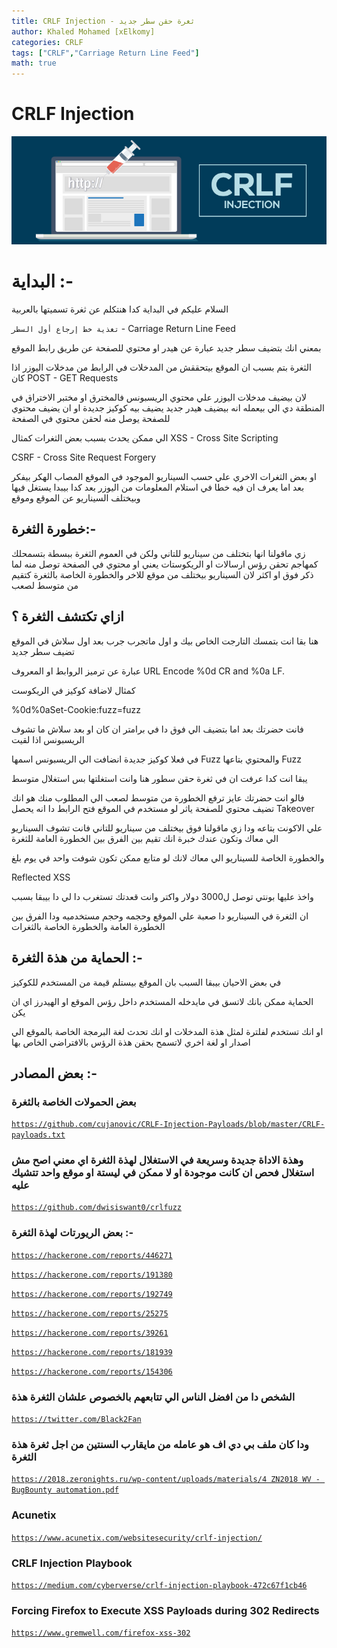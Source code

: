 ```yaml
---
title: CRLF Injection - ثغرة حقن سطر جديد
author: Khaled Mohamed [xElkomy]
categories: CRLF
tags: ["CRLF","Carriage Return Line Feed"]
math: true
---
```


# CRLF Injection

![CRLF](/assets/img/crlf-injection.jpg)

# البداية :-

السلام عليكم في البداية كدا هنتكلم عن ثغرة تسميتها بالعربية

`تغذية خط إرجاع أول السطر` - Carriage Return Line Feed

بمعني انك بتضيف سطر جديد عبارة عن هيدر او محتوي للصفحة عن طريق رابط الموقع 

الثغرة بتم بسبب ان الموقع بيتحققش من المدخلات في الرابط من مدخلات اليوزر اذا كان 
POST - GET Requests

لان بيضيف مدخلات اليوزر علي محتوي الريسبونس فالمخترق او مختبر الاختراق في المنطقة دي الي بيعمله انه بيضيف هيدر جديد يضيف بيه كوكيز جديدة او ان يضيف محتوي للصفحة يوصل منه لحقن محتوي في الصفحة

الي ممكن يحدث بسبب بعض الثغرات كمثال
XSS - Cross Site Scripting

CSRF - Cross Site Request Forgery

او بعض الثغرات الاخري علي حسب السيناريو الموجود في الموقع المصاب الهكر بيفكر بعد اما يعرف ان فيه خطا في استلام المعلومات من اليوزر بعد كدا بيبدا يستغل فيها وبيختلف السيناريو عن الموقع وموقع

## خطورة الثغرة:-

زي ماقولنا انها بتختلف من سيناريو للتاني ولكن في العموم الثغرة ببسطة بتسمحلك كمهاجم تحقن رؤس ارسالات او الريكوستات يعني او محتوي في الصفحة توصل منه لما ذكر فوق او اكثر لان السيناريو بيختلف من موقع للاخر والخطورة الخاصة بالثغرة كتقيم من متوسط لصعب

## ازاي تكتشف الثغرة ؟

هنا بقا انت بتمسك التارجت الخاص بيك و اول ماتجرب جرب بعد اول سلاش في الموقع تضيف سطر جديد

عبارة عن ترميز الروابط او المعروف  URL Encode %0d CR and %0a LF. 

كمثال لاضافة كوكيز في الريكوست 

%0d%0aSet-Cookie:fuzz=fuzz

فانت حضرتك بعد اما بتضيف الي فوق دا في برامتر ان كان او بعد سلاش ما تشوف الريسبونس اذا لقيت 

في فعلا كوكيز جديدة انضافت الي الريسبونس اسمها Fuzz والمحتوي بتاعها Fuzz

يبقا انت كدا عرفت ان في ثغرة حقن سطور هنا وانت استغلتها بس استغلال متوسط 

فالو انت حضرتك عايز ترفع الخطورة من متوسط لصعب الي المطلوب منك هو انك تضيف محتوي للصفحة ياثر لو مستخدم في الموقع فتح الرابط دا انه يحصل Takeover 

علي الاكونت بتاعه ودا زي ماقولنا فوق بيختلف من سيناريو للتاني فانت تشوف السيناريو الي معاك 
وتكون عندك خبرة انك تقيم بين الفرق بين الخطورة العامة للثغرة

والخطورة الخاصة للسيناريو الي معاك لانك لو متابع ممكن تكون شوفت واحد في يوم بلغ

Reflected XSS 

واخذ عليها بونتي توصل ل3000 دولار واكتر وانت قعدتك تستغرب دا لي دا بيبقا بسبب

ان الثغرة في السيناريو دا صعبة علي الموقع وحجمه وحجم مستخدميه ودا الفرق بين الخطورة العامة والخطورة الخاصة بالثغرات

## الحماية من هذة الثغرة :-

في بعض الاحيان بيبقا السبب بان الموقع بيستلم قيمة من المستخدم للكوكيز

الحماية ممكن بانك لاتسق في مايدخله المستخدم داخل رؤس الموقع او الهيدرز اي ان يكن 

او انك تستخدم لفلترة لمثل هذة المدخلات او انك تحدث لغة البرمجة الخاصة بالموقع الي اصدار او لغة اخري لاتسمح بحقن هذة الرؤس بالافتراضي الخاص بها

## بعض المصادر :-

### بعض الحمولات الخاصة بالثغرة

[`https://github.com/cujanovic/CRLF-Injection-Payloads/blob/master/CRLF-payloads.txt`](https://github.com/cujanovic/CRLF-Injection-Payloads/blob/master/CRLF-payloads.txt)

### وهذة الاداة جديدة وسريعة في الاستغلال لهذة الثغرة اي معني اصح مش استغلال فحص ان كانت موجودة او لا ممكن في ليستة او موقع واحد تتشيك عليه

[`https://github.com/dwisiswant0/crlfuzz`](https://github.com/dwisiswant0/crlfuzz)

### بعض الريورتات لهذة الثغرة :-

[`https://hackerone.com/reports/446271`](https://hackerone.com/reports/446271)

[`https://hackerone.com/reports/191380`](https://hackerone.com/reports/191380)

[`https://hackerone.com/reports/192749`](https://hackerone.com/reports/192749)

[`https://hackerone.com/reports/25275`](https://hackerone.com/reports/25275)

[`https://hackerone.com/reports/39261`](https://hackerone.com/reports/39261)

[`https://hackerone.com/reports/181939`](https://hackerone.com/reports/181939)

[`https://hackerone.com/reports/154306`](https://hackerone.com/reports/154306)

### الشخص دا من افضل الناس الي تتابعهم بالخصوص علشان الثغرة هذة

[`https://twitter.com/Black2Fan`](https://twitter.com/Black2Fan)

### ودا كان ملف بي دي اف هو عامله من مايقارب السنتين من اجل ثغرة هذة الثغرة

[`https://2018.zeronights.ru/wp-content/uploads/materials/4 ZN2018 WV - BugBounty automation.pdf`](https://2018.zeronights.ru/wp-content/uploads/materials/4%20ZN2018%20WV%20-%20BugBounty%20automation.pdf)

### Acunetix

[`https://www.acunetix.com/websitesecurity/crlf-injection/`](https://www.acunetix.com/websitesecurity/crlf-injection/)

### CRLF Injection Playbook

[`https://medium.com/cyberverse/crlf-injection-playbook-472c67f1cb46`](https://medium.com/cyberverse/crlf-injection-playbook-472c67f1cb46)

### Forcing Firefox to Execute XSS Payloads during 302 Redirects

[`https://www.gremwell.com/firefox-xss-302`](https://www.gremwell.com/firefox-xss-302)
